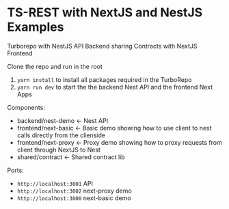 # TS-REST with NextJS and NestJS Examples
Turborepo with NestJS API Backend sharing Contracts with NextJS Frontend

Clone the repo and run in the root
1) `yarn install` to install all packages required in the TurboRepo
2) `yarn run dev` to start the the backend Nest API and the frontend Next Apps

Components:
- backend/nest-demo <- Nest API
- frontend/next-basic <- Basic demo showing how to use client to nest calls directly from the clienside
- frontend/next-proxy <- Proxy demo showing how to proxy requests from client through NextJS to Nest
- shared/contract <- Shared contract lib

Ports:
- `http://localhost:3001` API
- `http://localhost:3002` next-proxy demo
- `http://localhost:3000` next-basic demo
